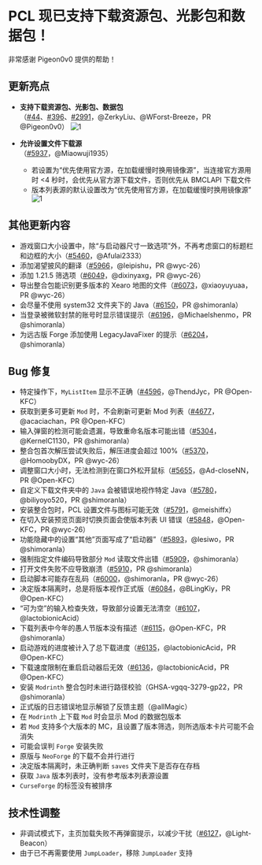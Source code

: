 # PCL 现已支持下载资源包、光影包和数据包！

非常感谢 Pigeon0v0 提供的帮助！


## 更新亮点
- **支持下载资源包、光影包、数据包**  
  （[#44](https://github.com/Hex-Dragon/PCL2/issues/44)、[#396](https://github.com/Hex-Dragon/PCL2/issues/396)、[#2991](https://github.com/Hex-Dragon/PCL2/issues/2991)，@ZerkyLiu、@WForst-Breeze，PR @Pigeon0v0）
   ![1](https://i0.hdslb.com/bfs/new_dyn/56fa1f459ef5560eed50a1e09cc024cb11343203.png)

- **允许设置文件下载源**  
  （[#5937](https://github.com/Hex-Dragon/PCL2/issues/5937)，@Miaowuji1935）  
  - 若设置为“优先使用官方源，在加载缓慢时换用镜像源”，当连接官方源用时 <4 秒时，会优先从官方源下载文件，否则优先从 BMCLAPI 下载文件  
  - 版本列表源的默认设置改为“优先使用官方源，在加载缓慢时换用镜像源”
    ![1](https://i0.hdslb.com/bfs/new_dyn/d846b28fcd914c8d46c8533cc507c43811343203.png)


## 其他更新内容
- 游戏窗口大小设置中，除“与启动器尺寸一致选项”外，不再考虑窗口的标题栏和边框的大小（[#5460](https://github.com/Hex-Dragon/PCL2/issues/5460)，@Afulai2333）
- 添加渴望披风的翻译（[#5966](https://github.com/Hex-Dragon/PCL2/issues/5966)，@leipishu，PR @wyc-26）
- 添加 1.21.5 筛选项（[#6049](https://github.com/Hex-Dragon/PCL2/issues/6049)，@dixinyaxg，PR @wyc-26）
- 导出整合包能识别更多版本的 Xearo 地图的文件（[#6073](https://github.com/Hex-Dragon/PCL2/issues/6073)，@xiaoyuyuaa，PR @wyc-26）
- 会尽量不使用 system32 文件夹下的 Java（[#6150](https://github.com/Hex-Dragon/PCL2/issues/6150)，PR @shimoranla）
- 当登录被微软封禁的账号时显示错误提示（[#6196](https://github.com/Hex-Dragon/PCL2/issues/6196)，@Michaelshenmo，PR @shimoranla）
- 为远古版 Forge 添加使用 LegacyJavaFixer 的提示（[#6204](https://github.com/Hex-Dragon/PCL2/issues/6204)，@shimoranla）



## Bug 修复
- <paracolor color="Orange"/>特定操作下，`MyListItem` 显示不正确（[#4596](https://github.com/Hex-Dragon/PCL2/issues/4596)，@ThendJyc，PR @Open-KFC）
- <paracolor color="Orange"/>获取到更多可更新 `Mod` 时，不会刷新可更新 Mod 列表（[#4677](https://github.com/Hex-Dragon/PCL2/issues/4677)，@acaciachan，PR @Open-KFC）
- <paracolor color="Orange"/>输入弹窗的检测可能会遗漏，导致重命名版本可能出错（[#5304](https://github.com/Hex-Dragon/PCL2/issues/5304)，@KernelC1130，PR @shimoranla）
- <paracolor color="Orange"/>整合包首次解压尝试失败后，解压进度会超过 100%（[#5370](https://github.com/Hex-Dragon/PCL2/issues/5370)，@HomoobyDX，PR @wyc-26）
- <paracolor color="Orange"/>调整窗口大小时，无法检测到在窗口外松开鼠标（[#5655](https://github.com/Hex-Dragon/PCL2/issues/5655)，@Ad-closeNN，PR @Open-KFC）
- <paracolor color="Orange"/>自定义下载文件夹中的 `Java` 会被错误地视作特定 Java（[#5780](https://github.com/Hex-Dragon/PCL2/issues/5780)，@biliyoyo520，PR @shimoranla）
- 安装整合包时，PCL 设置文件与图标可能无效（[#5791](https://github.com/Hex-Dragon/PCL2/issues/5791)，@meishiffx）
- <paracolor color="Orange"/>在切入安装预览页面时切换页面会使版本列表 UI 错误（[#5848](https://github.com/Hex-Dragon/PCL2/issues/5848)，@Open-KFC，PR @wyc-26）
- <paracolor color="Orange"/>功能隐藏中的设置“其他”页面写成了“启动器”（[#5893](https://github.com/Hex-Dragon/PCL2/issues/5893)，@lesiwo，PR @shimoranla）
- 强制指定文件编码导致部分 `Mod` 读取文件出错（[#5909](https://github.com/Hex-Dragon/PCL2/issues/5909)，@shimoranla）
- <paracolor color="Orange"/>打开文件失败不应导致崩溃（[#5910](https://github.com/Hex-Dragon/PCL2/issues/5910)，PR @shimoranla）
- <paracolor color="Orange"/>启动脚本可能存在乱码（[#6000](https://github.com/Hex-Dragon/PCL2/issues/6000)，@shimoranla，PR @wyc-26）
- <paracolor color="Orange"/>决定版本隔离时，总是将版本视作正式版（[#6084](https://github.com/Hex-Dragon/PCL2/issues/6084)，@BLingKiy，PR @Open-KFC）
- “可为空”的输入检查失效，导致部分设置无法清空（[#6107](https://github.com/Hex-Dragon/PCL2/issues/6107)，@lactobionicAcid）
- <paracolor color="Orange"/>下载列表中今年的愚人节版本没有描述（[#6115](https://github.com/Hex-Dragon/PCL2/issues/6115)，@Open-KFC，PR @shimoranla）
- <paracolor color="Orange"/>启动游戏的进度被计入了总下载进度（[#6135](https://github.com/Hex-Dragon/PCL2/issues/6135)，@lactobionicAcid，PR @Open-KFC）
- <paracolor color="Orange"/>下载速度限制在重启启动器后无效（[#6136](https://github.com/Hex-Dragon/PCL2/issues/6136)，@lactobionicAcid，PR @Open-KFC）
- <paracolor color="Orange"/>安装 `Modrinth` 整合包时未进行路径校验（GHSA-vgqq-3279-gp22，PR @shimoranla）
- 正式版的日志错误地显示解锁了反馈主题（@allMagic）
- 在 `Modrinth` 上下载 `Mod` 时会显示 Mod 的数据包版本
- 若 `Mod` 支持多个大版本的 MC，且设置了版本筛选，则所选版本卡片可能不会消失
- 可能会误判 `Forge` 安装失败
- 原版与 `NeoForge` 的下载不会并行进行
- 决定版本隔离时，未正确判断 `saves` 文件夹下是否存在存档
- 获取 `Java` 版本列表时，没有参考版本列表源设置
- `CurseForge` 的标签没有被排序



## 技术性调整
- 非调试模式下，主页加载失败不再弹窗提示，以减少干扰（[#6127](https://github.com/Hex-Dragon/PCL2/issues/6127)，@Light-Beacon）
- 由于已不再需要使用 `JumpLoader`，移除 `JumpLoader` 支持
